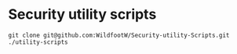 # Security utility scripts

```
git clone git@github.com:WildfootW/Security-utility-Scripts.git ./utility-scripts
```
